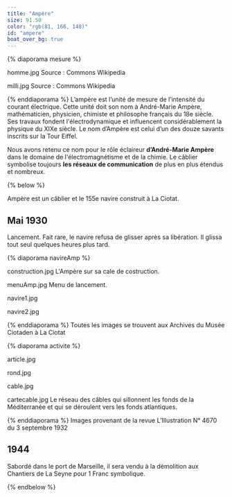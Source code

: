```yaml
---
title: "Ampère"
size: 91.50
color: "rgb(81, 166, 148)"
id: "ampere"
boat_over_bg: true
---
```


{% diaporama mesure %}

homme.jpg
Source : Commons Wikipedia

milli.jpg
Source : Commons Wikipedia

{% enddiaporama %}
L’ampère est l’unité de mesure de l’intensité du courant électrique. Cette unité doit son nom à André-Marie Ampère, mathématicien, physicien, chimiste et philosophe français du 18e siècle. Ses travaux fondent l'électrodynamique et influencent considérablement la physique du XIXe siècle. Le nom d’Ampère est celui d’un des douze savants inscrits sur la Tour Eiffel.


Nous avons retenu ce nom pour le rôle éclaireur **d’André-Marie Ampère** dans le domaine de l'électromagnétisme et de la chimie. Le câblier symbolise toujours **les réseaux de communication** de plus en plus étendus et nombreux.

{% below %}

Ampère est un câblier et le 155e navire construit à La Ciotat.

Mai 1930
------------

Lancement. Fait rare, le navire refusa de glisser après sa libération. Il glissa tout seul quelques heures plus tard.

{% diaporama navireAmp %}

construction.jpg
L'Ampère sur sa cale de costruction.

menuAmp.jpg
Menu de lancement.

navire1.jpg

navire2.jpg

{% enddiaporama %}
Toutes les images se trouvent aux Archives du Musée Ciotaden à La Ciotat

{% diaporama activite %}

article.jpg

rond.jpg

cable.jpg

cartecable.jpg
Le réseau des câbles qui sillonnent les fonds de la Méditerranée et qui se déroulent vers les fonds atlantiques.

{% enddiaporama %}
Images provenant de la revue L’Illustration N° 4670 du 3 septembre 1932

1944
------------

Sabordé dans le port de Marseille, il sera vendu à la démolition aux Chantiers de La Seyne pour 1 Franc symbolique.

{% endbelow %}
